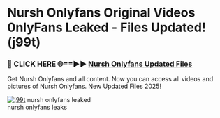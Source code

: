 # Nursh Onlyfans Original Videos 0nlyFans Leaked - Files Updated! (j99t)

<h3>🔴 CLICK HERE 🌐==►► <a href="https://tinyurl.com/x26r9saj" rel="nofollow">Nursh Onlyfans Updated Files</a></h3>

Get Nursh Onlyfans and all content. Now you can access all videos and pictures of Nursh Onlyfans. New Updated Files 2025!

[![j99t](https://i.imgur.com/LkgZPqh.gif)](https://tinyurl.com/x26r9saj)
nursh onlyfans leaked<br>
nursh onlyfans leaks